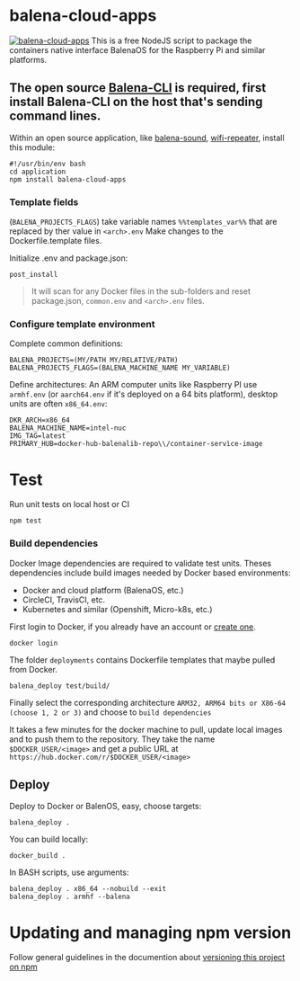 # balena-cloud-apps
[![balena-cloud-apps](https://circleci.com/gh/b23prodtm/balena-cloud-apps.svg?style=shield)](https://app.circleci.com/pipelines/github/b23prodtm/balena-cloud-apps)
 This is a free NodeJS script to package the containers native interface BalenaOS for the Raspberry Pi and similar platforms.
## The open source [Balena-CLI](https://github.com/balena-io/balena-cli) is required, first install Balena-CLI on the host that's sending command lines.

Within an open source application, like  [balena-sound](https://github.com/balenalabs/balena-sound), [wifi-repeater](https://github.com/balenalabs-incubator/wifi-repeater), install this module:
```Shell
#!/usr/bin/env bash
cd application
npm install balena-cloud-apps
```

### Template fields 
(`BALENA_PROJECTS_FLAGS`) take variable names `%%templates_var%%` that are replaced by ther value in `<arch>.env`
Make changes to the Dockerfile.template files.

Initialize .env and package.json:

    post_install

> It will scan for any Docker files in the sub-folders and reset package.json, `common.env` and `<arch>.env` files.

### Configure template environment

Complete common definitions:
```common.env
BALENA_PROJECTS=(MY/PATH MY/RELATIVE/PATH)
BALENA_PROJECTS_FLAGS=(BALENA_MACHINE_NAME MY_VARIABLE)
```
Define architectures: 
An ARM computer units like Raspberry PI use `armhf.env` (or `aarch64.env` if it's deployed on a 64 bits platform), desktop units are often `x86_64.env`:
```x86_64.env
DKR_ARCH=x86_64
BALENA_MACHINE_NAME=intel-nuc
IMG_TAG=latest
PRIMARY_HUB=docker-hub-balenalib-repo\\/container-servìce-image
```

# Test
Run unit tests on local host or CI

    npm test

### Build dependencies
Docker Image dependencies are required to validate test units. Theses dependencies include build images needed by Docker based environments:
  - Docker and cloud platform (BalenaOS, etc.)
  - CircleCI, TravisCI, etc.
  - Kubernetes and similar (Openshift, Micro-k8s, etc.)

First login to Docker, if you already have an account or [create one](https://hub.docker.com).

    docker login
    
The folder `deployments` contains Dockerfile templates that maybe pulled from Docker.

    balena_deploy test/build/

Finally select the corresponding architecture `ARM32, ARM64 bits or X86-64 (choose 1, 2 or 3)` and choose to `build dependencies`

It takes a few minutes for the docker machine to pull, update local images and to push them to the repository. They take the name `$DOCKER_USER/<image>` and get a public URL at `https://hub.docker.com/r/$DOCKER_USER/<image>`

## Deploy
Deploy to Docker or BalenOS, easy, choose targets:

    balena_deploy .

You can build locally:

    docker_build .

In BASH scripts, use arguments:
```Console
balena_deploy . x86_64 --nobuild --exit
balena_deploy . armhf --balena
```

# Updating and managing npm version
Follow general guidelines in the documention about [versioning this project on npm](https://docs.npmjs.com/packages-and-modules/updating-and-managing-your-published-packages)

